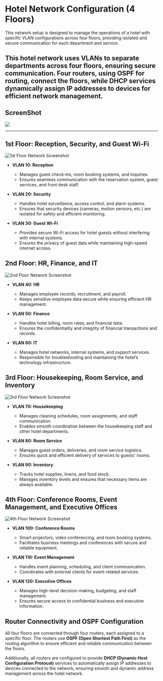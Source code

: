 # Hotel Network Configuration (4 Floors)

This network setup is designed to manage the operations of a hotel with specific VLAN configurations across four floors, providing isolated and secure communication for each department and service.

This hotel network uses VLANs to separate departments across four floors, ensuring secure communication. Four routers, using OSPF for routing, connect the floors, while DHCP services dynamically assign IP addresses to devices for efficient network management.
----
## ScreenShot

![](Screenshot\All.png)

----
## 1st Floor: Reception, Security, and Guest Wi-Fi

![1st Floor Network Screenshot](Screenshot\Floor1-img.png)

- **VLAN 10: Reception**
  - Manages guest check-ins, room booking systems, and inquiries.
  - Ensures seamless communication with the reservation system, guest services, and front desk staff.

- **VLAN 20: Security**
  - Handles hotel surveillance, access control, and alarm systems.
  - Ensures that security devices (cameras, motion sensors, etc.) are isolated for safety and efficient monitoring.

- **VLAN 30: Guest Wi-Fi**
  - Provides secure Wi-Fi access for hotel guests without interfering with internal systems.
  - Ensures the privacy of guest data while maintaining high-speed internet access.

## 2nd Floor: HR, Finance, and IT

![2nd Floor Network Screenshot](Screenshot\Floor2-img.png)

- **VLAN 40: HR**
  - Manages employee records, recruitment, and payroll.
  - Keeps sensitive employee data secure while ensuring efficient HR management.

- **VLAN 50: Finance**
  - Handles hotel billing, room rates, and financial data.
  - Ensures the confidentiality and integrity of financial transactions and records.

- **VLAN 60: IT**
  - Manages hotel networks, internal systems, and support services.
  - Responsible for troubleshooting and maintaining the hotel’s technology infrastructure.

## 3rd Floor: Housekeeping, Room Service, and Inventory

![3rd Floor Network Screenshot](Screenshot\Floor3-img.png)

- **VLAN 70: Housekeeping**
  - Manages cleaning schedules, room assignments, and staff communication.
  - Enables smooth coordination between the housekeeping staff and other hotel departments.

- **VLAN 80: Room Service**
  - Manages guest orders, deliveries, and room service logistics.
  - Ensures quick and efficient delivery of services to guests' rooms.

- **VLAN 90: Inventory**
  - Tracks hotel supplies, linens, and food stock.
  - Manages inventory levels and ensures that necessary items are always available.

## 4th Floor: Conference Rooms, Event Management, and Executive Offices

![4th Floor Network Screenshot](Screenshot\Floor4-img.png)

- **VLAN 100: Conference Rooms**
  - Smart projectors, video conferencing, and room booking systems.
  - Facilitates business meetings and conferences with secure and reliable equipment.

- **VLAN 110: Event Management**
  - Handles event planning, scheduling, and client communication.
  - Coordinates with external clients for event-related services.

- **VLAN 120: Executive Offices**
  - Manages high-level decision-making, budgeting, and staff management.
  - Ensures secure access to confidential business and executive information.

## Router Connectivity and OSPF Configuration

All four floors are connected through four routers, each assigned to a specific floor. The routers use **OSPF (Open Shortest Path First)** as the routing algorithm to ensure efficient and reliable communication between the floors.

Additionally, all routers are configured to provide **DHCP (Dynamic Host Configuration Protocol)** services to automatically assign IP addresses to devices connected to the network, ensuring smooth and dynamic address management across the hotel network.
